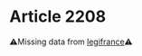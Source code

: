 # Article 2208

⚠️Missing data from [legifrance](https://www.legifrance.gouv.fr/codes/article_lc/LEGIARTI000006447081)⚠️
